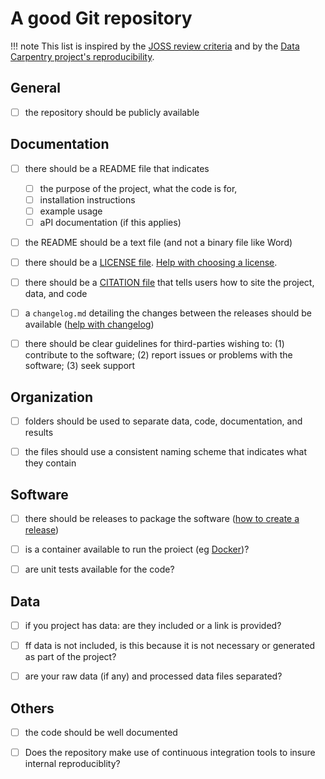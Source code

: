 
# A good Git repository

!!! note
    This list is inspired by the [JOSS review criteria](https://joss.readthedocs.io/en/latest/review_criteria.html#review-items) and by the [Data Carpentry project's reproducibility](https://github.com/datacarpentry/rr-intro/blob/gh-pages/checklist.md).


## General
- [ ] the repository should be publicly available


## Documentation

- [ ] there should be a README file that indicates 
  
  - [ ] the purpose of the project, what the code is for,
  - [ ] installation instructions
  - [ ] example usage
  - [ ] aPI documentation (if this applies)

- [ ] the README should be a text file (and not a binary file like Word)
- [ ] there should be a [LICENSE file](https://docs.github.com/en/repositories/managing-your-repositorys-settings-and-features/customizing-your-repository/licensing-a-repository). [Help with choosing a license](https://choosealicense.com).
- [ ] there should be a [CITATION file](https://docs.github.com/en/repositories/managing-your-repositorys-settings-and-features/customizing-your-repository/about-citation-files) that tells users how to site the project, data, and code
- [ ] a `changelog.md` detailing the changes between the releases should be available ([help with changelog](https://keepachangelog.com/en/1.0.0/))
- [ ] there should be clear guidelines for third-parties wishing to: (1) contribute to the software; (2) report issues or problems with the software; (3) seek support


## Organization

- [ ] folders should be used to separate data, code, documentation, and results
- [ ] the files should use a consistent naming scheme that indicates what they contain


## Software

- [ ] there should be releases to package the software ([how to create a release](https://docs.github.com/en/repositories/releasing-projects-on-github/about-releases))
- [ ] is a container available to run the proiect (eg [Docker](https://www.docker.com/))?
- [ ] are unit tests available for the code?


## Data

- [ ] if you project has data: are they included or a link is provided?
- [ ] ff data is not included, is this because it is not necessary or generated as part of the project?
- [ ] are your raw data (if any) and processed data files separated?


## Others

- [ ] the code should be well documented
- [ ] Does the repository make use of continuous integration tools to insure internal reproduciblity?



